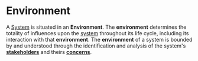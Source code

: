 # Environment

A [System](System.md) is situated in an **Environment**. The **environment** determines the totality of influences upon the [system](System.md) throughout its life cycle, including its interaction with that **environment**.
The **environment** of a system is bounded by and understood through the identification and analysis of the system's **[stakeholders](Stakeholder.md)** and theirs **[concerns](Concern.md)**.
